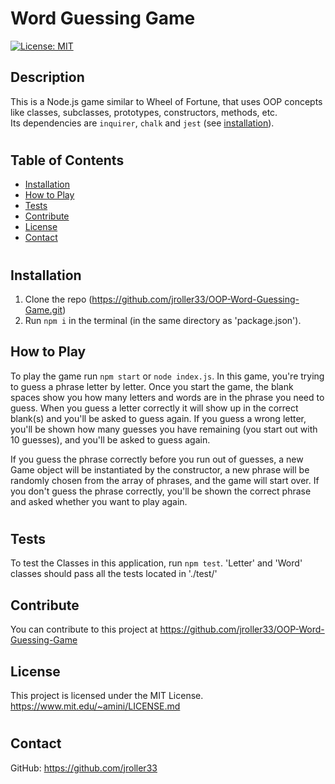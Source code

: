 
  # Word Guessing Game
  [![License: MIT](https://img.shields.io/badge/License-MIT-blue.svg)](https://opensource.org/licenses/MIT)
  ## Description

  This is a Node.js game similar to Wheel of Fortune, that uses OOP concepts like classes, subclasses, prototypes, constructors, methods, etc. <br/>Its dependencies are `inquirer`, `chalk` and `jest` (see [installation](#installation)).
  #
  ## Table of Contents
  - [Installation](#installation)
  - [How to Play](#how-to-play)
  - [Tests](#tests)
  - [Contribute](#contribute)
  - [License](#license)
  - [Contact](#contact)
  #
  ## Installation
  1. Clone the repo (https://github.com/jroller33/OOP-Word-Guessing-Game.git)
  2. Run `npm i` in the terminal (in the same directory as 'package.json').
  
  ## How to Play
  To play the game run `npm start` or `node index.js`.
  In this game, you're trying to guess a phrase letter by letter. Once you start the game, the blank spaces show you how many letters and words are in the phrase you need to guess. When you guess a letter correctly it will show up in the correct blank(s) and you'll be asked to guess again. If you guess a wrong letter, you'll be shown how many guesses you have remaining (you start out with 10 guesses), and you'll be asked to guess again. 
  <br/>

  If you guess the phrase correctly before you run out of guesses, a new Game object will be instantiated by the constructor, a new phrase will be randomly chosen from the array of phrases, and the game will start over. If you don't guess the phrase correctly, you'll be shown the correct phrase and asked whether you want to play again.
#
  ## Tests
  To test the Classes in this application, run `npm test`. 'Letter' and 'Word' classes should pass all the tests located in './test/'

  ## Contribute
  You can contribute to this project at https://github.com/jroller33/OOP-Word-Guessing-Game

  ## License
  This project is licensed under the MIT License.
  https://www.mit.edu/~amini/LICENSE.md
#
  ## Contact
  GitHub: https://github.com/jroller33

